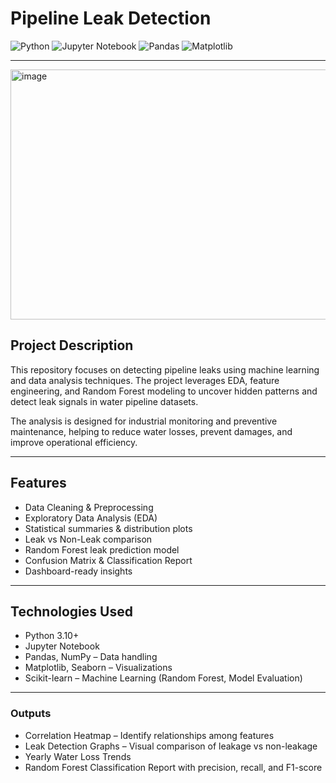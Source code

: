 # Pipeline Leak Detection

![Python](https://img.shields.io/badge/Python-3.10-blue?logo=python)  ![Jupyter Notebook](https://img.shields.io/badge/Jupyter-Notebook-orange?logo=jupyter)  ![Pandas](https://img.shields.io/badge/Pandas-Data_Analysis-green?logo=pandas)  ![Matplotlib](https://img.shields.io/badge/Matplotlib-Visualizations-blueviolet?logo=plotly)   

---
<img width="795" height="400" alt="image" src="https://github.com/user-attachments/assets/de90f5b6-78e4-497f-800c-a0987e6802de" />

## Project Description
This repository focuses on detecting pipeline leaks using machine learning and data analysis techniques. The project leverages EDA, feature engineering, and Random Forest modeling to uncover hidden patterns and detect leak signals in water pipeline datasets.  

The analysis is designed for industrial monitoring and preventive maintenance, helping to reduce water losses, prevent damages, and improve operational efficiency.  

---

## Features
- Data Cleaning & Preprocessing  
- Exploratory Data Analysis (EDA)  
- Statistical summaries & distribution plots  
- Leak vs Non-Leak comparison  
- Random Forest leak prediction model  
- Confusion Matrix & Classification Report  
- Dashboard-ready insights  

---

## Technologies Used
- Python 3.10+  
- Jupyter Notebook  
- Pandas, NumPy – Data handling  
- Matplotlib, Seaborn – Visualizations  
- Scikit-learn – Machine Learning (Random Forest, Model Evaluation)  
  

---

### Outputs
- Correlation Heatmap – Identify relationships among features
- Leak Detection Graphs – Visual comparison of leakage vs non-leakage
- Yearly Water Loss Trends
- Random Forest Classification Report with precision, recall, and F1-score
